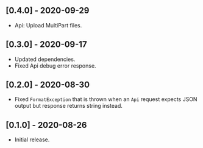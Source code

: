 ## [0.4.0] - 2020-09-29

* Api: Upload MultiPart files.

## [0.3.0] - 2020-09-17

* Updated dependencies.
* Fixed Api debug error response.

## [0.2.0] - 2020-08-30

* Fixed `FormatException` that is thrown when an `Api` request expects JSON output but response returns string instead.

## [0.1.0] - 2020-08-26

* Initial release.
